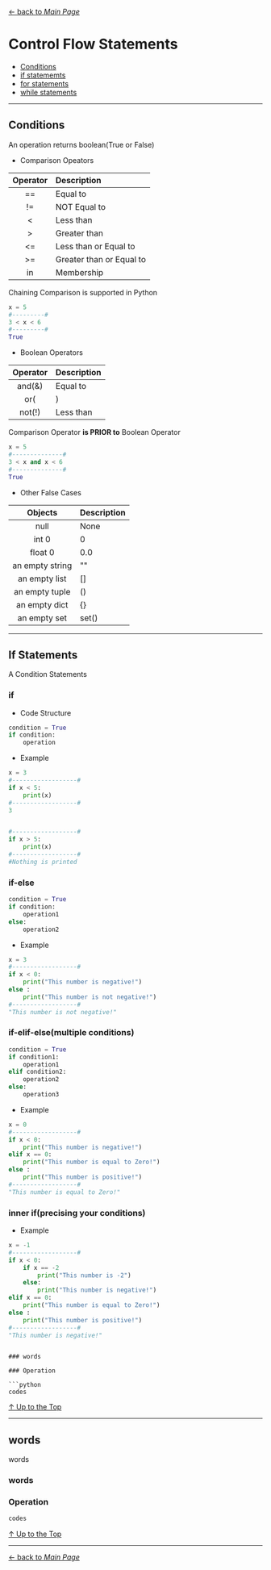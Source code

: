 [← back to *Main Page*](https://github.com/dawkiny/Python3/blob/master/README.md)


# Control Flow Statements

* [Conditions](#conditions)
* [if statememts](#words)
* [for statements](#words)
* [while statements](#words)


---
## Conditions
An operation returns boolean(True or False)

* Comparison Opeators

| Operator | Description |
| :------: | :---------- |
| == | Equal to |
| != | NOT Equal to |
| <  | Less than |
| >  | Greater than |
| <= | Less than or Equal to |
| >= | Greater than or Equal to |
| in | Membership |

Chaining Comparison is supported in Python
```python
x = 5
#---------#
3 < x < 6
#---------#
True
```

* Boolean Operators

| Operator | Description |
| :------: | :---------- |
| and(&) | Equal to |
| or(|) | NOT Equal to |
| not(!)  | Less than |

Comparison Operator **is PRIOR to** Boolean Operator
```python
x = 5
#--------------#
3 < x and x < 6
#--------------#
True
```

* Other False Cases

| Objects | Description |
| :-----: | :---------- |
| null | None |
| int 0 | 0 |
| float 0 | 0.0 |
| an empty string | "" |
| an empty list | [] |
| an empty tuple | () |
| an empty dict | {} |
| an empty set | set() |

---
## If Statements
A Condition Statements

### if
* Code Structure
```python
condition = True
if condition:
    operation
```

* Example
```python
x = 3
#------------------#
if x < 5:
    print(x)
#------------------#
3


#------------------#
if x > 5:
    print(x)
#------------------#
#Nothing is printed
```


### if-else
```python
condition = True
if condition:
    operation1
else:
    operation2
```

* Example
```python
x = 3
#------------------#
if x < 0:
    print("This number is negative!")
else :
    print("This number is not negative!")
#------------------#
"This number is not negative!"
```

### if-elif-else(multiple conditions)
```python
condition = True
if condition1:
    operation1
elif condition2:
    operation2
else:
    operation3
```

* Example
```python
x = 0
#------------------#
if x < 0:
    print("This number is negative!")
elif x == 0:
    print("This number is equal to Zero!")
else :
    print("This number is positive!")
#------------------#
"This number is equal to Zero!"
```


### inner if(precising your conditions)

* Example
```python
x = -1
#------------------#
if x < 0:
    if x == -2
        print("This number is -2")
    else:
        print("This number is negative!")
elif x == 0:
    print("This number is equal to Zero!")
else :
    print("This number is positive!")
#------------------#
"This number is negative!"
```


```

### words

### Operation
 
```python
codes
```



[↑ Up to the Top](#data-structure)


---
## words
words

### words

### Operation
 
```python
codes
```



[↑ Up to the Top](#data-structure)





---
[← back to *Main Page*](https://github.com/dawkiny/Python3/blob/master/README.md)

